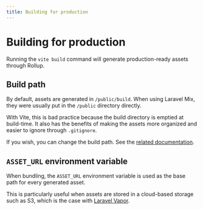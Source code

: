 ```yaml
---
title: Building for production
---
```


# Building for production

Running the `vite build` command will generate production-ready assets through Rollup. 

## Build path

By default, assets are generated in `/public/build`. When using Laravel Mix, they were usually put in the `/public` directory directly. 

With Vite, this is bad practice because the build directory is emptied at build-time. It also has the benefits of making the assets more organized and easier to ignore through `.gitignore`.

If you wish, you can change the build path. See the [related documentation](/configuration/laravel-package.html#build-path).

## `ASSET_URL` environment variable

When bundling, the `ASSET_URL` environment variable is used as the base path for every generated asset. 

This is particularly useful when assets are stored in a cloud-based storage such as S3, which is the case with [Laravel Vapor](https://vapor.laravel.com).
